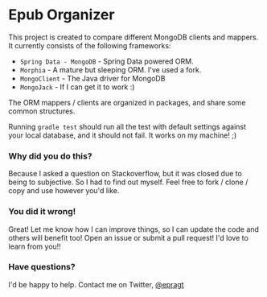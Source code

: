 # Epub Organizer 

This project is created to compare different MongoDB clients and mappers. It currently consists of the following frameworks:

* `Spring Data - MongoDB` - Spring Data powered ORM.
* `Morphia` - A mature but sleeping ORM. I've used a fork.
* `MongoClient` - The Java driver for MongoDB
* `MongoJack` - If I can get it to work :)

The ORM mappers / clients are organized in packages, and share some common structures. 

Running `gradle test` should run all the test with default settings against your local database, and it should not fail. It works on my machine! ;)

### Why did you do this?

Because I asked a question on Stackoverflow, but it was closed due to being to subjective. So I had to find out myself. Feel free to fork / clone / copy and use however you'd like.

### You did it wrong!

Great! Let me know how I can improve things, so I can update the code and others will benefit too! Open an issue or submit a pull request! I'd love to learn from you!!

### Have questions?

I'd be happy to help. Contact me on Twitter, [@epragt](https://twitter.com/epragt)